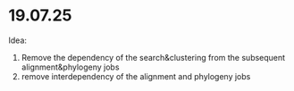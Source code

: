 # 19.07.25 

Idea: 
1. Remove the dependency of the search&clustering from the subsequent alignment&phylogeny jobs  
2. remove interdependency of the alignment and phylogeny jobs 

